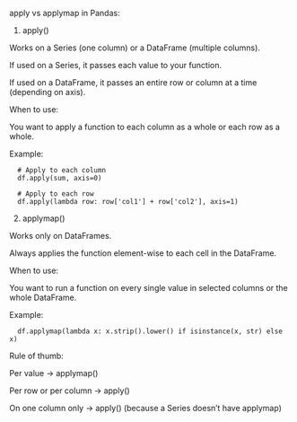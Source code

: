 
apply vs applymap in Pandas:

1. apply()

Works on a Series (one column) or a DataFrame (multiple columns).

If used on a Series, it passes each value to your function.

If used on a DataFrame, it passes an entire row or column at a time (depending on axis).

When to use:

You want to apply a function to each column as a whole or each row as a whole.

Example:

      # Apply to each column
      df.apply(sum, axis=0)  
      
      # Apply to each row
      df.apply(lambda row: row['col1'] + row['col2'], axis=1)  
      
2. applymap()

Works only on DataFrames.

Always applies the function element-wise to each cell in the DataFrame.

When to use:

You want to run a function on every single value in selected columns or the whole DataFrame.

Example:


      df.applymap(lambda x: x.strip().lower() if isinstance(x, str) else x)

Rule of thumb:

Per value → applymap()

Per row or per column → apply()

On one column only → apply() (because a Series doesn’t have applymap)

